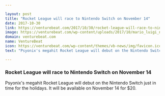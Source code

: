 ```yaml
---

layout: post
title: "Rocket League will race to Nintendo Switch on November 14"
date: 2017-10-30
link: https://venturebeat.com/2017/10/30/rocket-league-will-race-to-nintendo-switch-on-november-14/
image: https://venturebeat.com/wp-content/uploads/2017/10/mario_luigi_nsr_with_logos.jpg?fit=780%2C439&strip=all
domain: venturebeat.com
name: VentureBeat
icon: https://venturebeat.com/wp-content/themes/vb-news/img/favicon.ico
text: "Psyonix's megahit Rocket League will debut on the Nintendo Switch just in time for the holidays. It will be available on November 14 for $20."

---
```


### Rocket League will race to Nintendo Switch on November 14

Psyonix's megahit Rocket League will debut on the Nintendo Switch just in time for the holidays. It will be available on November 14 for $20.